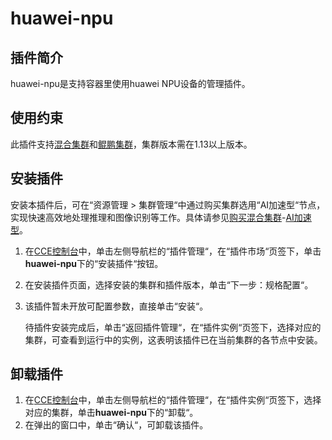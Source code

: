 # huawei-npu<a name="cce_01_0239"></a>

## 插件简介<a name="section173631312185614"></a>

huawei-npu是支持容器里使用huawei NPU设备的管理插件。

## 使用约束<a name="section11172124718374"></a>

此插件支持[混合集群](购买混合集群.md)和[鲲鹏集群](购买鲲鹏集群.md)，集群版本需在1.13以上版本。

## 安装插件<a name="section189463341114"></a>

安装本插件后，可在“资源管理 \> 集群管理“中通过购买集群选用“AI加速型“节点，实现快速高效地处理推理和图像识别等工作。具体请参见[购买混合集群](购买混合集群.md)-[AI加速型](购买混合集群.md#li2017145914913)。

1.  在[CCE控制台](https://console.huaweicloud.com/cce2.0/?utm_source=helpcenter)中，单击左侧导航栏的“插件管理“，在“插件市场“页签下，单击**huawei-npu**下的“安装插件“按钮。
2.  在安装插件页面，选择安装的集群和插件版本，单击“下一步：规格配置“。
3.  该插件暂未开放可配置参数，直接单击“安装“。

    待插件安装完成后，单击“返回插件管理“，在“插件实例“页签下，选择对应的集群，可查看到运行中的实例，这表明该插件已在当前集群的各节点中安装。


## 卸载插件<a name="section1395073191112"></a>

1.  在[CCE控制台](https://console.huaweicloud.com/cce2.0/?utm_source=helpcenter)中，单击左侧导航栏的“插件管理“，在“插件实例“页签下，选择对应的集群，单击**huawei-npu**下的“卸载“。
2.  在弹出的窗口中，单击“确认“，可卸载该插件。


